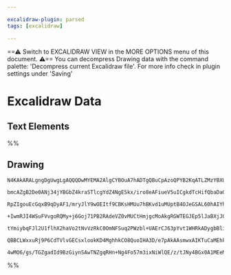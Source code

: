 ```yaml
---

excalidraw-plugin: parsed
tags: [excalidraw]

---
```

==⚠  Switch to EXCALIDRAW VIEW in the MORE OPTIONS menu of this document. ⚠== You can decompress Drawing data with the command palette: 'Decompress current Excalidraw file'. For more info check in plugin settings under 'Saving'


# Excalidraw Data
## Text Elements
%%
## Drawing
```compressed-json
N4KAkARALgngDgUwgLgAQQQDwMYEMA2AlgCYBOuA7hADTgQBuCpAzoQPYB2KqATLZMzYBXUtiRoIACyhQ4zZAHoFAc0JRJQgEYA6bGwC2CgF7N6hbEcK4OCtptbErHALRY8RMpWdx8Q1TdIEfARcZgRmBShcZQUebQBWbQAGGjoghH0EDihmbgBtcDBQMBKIEm4IZw4ASQ5NAAUATQBHACF6AClmbsaACQAtAA4AYQBrNlSSyFhECtxSUjYqflLM

bmcAZgB2De0ANj34jYBGbZ4kraSTlcgYdZ4NgE5kx/iro8eAFiueV5uICgkdTcHifQbaDaQk6/QaDHiDY48eL/SQIQjKaTcY7xRKDKGIx6w+GI5GFSDWZTBbhJf7MKCLUYIYZsfBsUgVADExwQ3O5k1Kmlw2FGykWQg4xGZrPZEnp1mYcHmWSg/MgADNCPh8ABlWBUiSCDyqiB0hkIADqQMkINp9LYjN1MH16EN5X+YoxHHCuTQx3+bEV2DUd19S

RpZIgouEcGqxB9qDyAF1/mryJlY9wOEItf9CBKsHMUu7hBKvd1uMUptB4OJeGSAL60hAIYhYx7HLbxREXT7/RgsdhcNCQvtMVicABynDEWKOSURew28UGueYABF0lAW9w1QQwv9NCXiABRYKZbLxrM5iNCODEXBb1u+rY8LZg5fHR4bHh8CNEDijJm2b4P8rLCtuaC7vg+4RnAbB5jk+RkmABRTCU4ZoWASTIcmyGoWhoLglC0KEnCCJIjcJTYri

+IwmRJI4WSuFVvgoRQMy+j6Goj71PB2RAdeVZ0vMUCtHmjgcMoAkgRGWTEGJEp5lJaBXjJQlRKQUAAIILEsqK4E+qCqf8ck6YsFD6YZEDzOZxpBIeFAQagUFhIU9bgMx1lwHAuoPrWlbQKimQVPepCASsDCEAgFCtEKIpihKUpspyaqpWl/IQNgIiBNk1RbvoupmklMroFyPLlRlWULMqeUZLFwpRuKkosslsrkBwCpKvxEVVTlUC1foABimo6nq

tYmiybqFJl2U1flhX2haVo2tNvVzRkC0OmNFSuq2PWzbl+UAErCJ63pYvt1WHRkADygbBliYaXX1A2DZwUCDbgXH4CGqCkqUa3XUN73aoQRi1ucz3rfoAAqWDaUQyhDugwRqiqUNA75mlmXpISGcZq0Hf1+XHhKOMWXjcy6cshNXcTGTkzDNYVAle3Tcw2CLFqAAa3B7Mc4J7FseKfJ8L6HHsFHs5zLL4I03DvtojxJJ8X7bJcqvCxFRhsAYFYRv

QBBCLWxxuRj9P6CdTVlvGECsxlookKD4MghhkCO8QuoIHA3D/e7pAkAAsmwxAIKTuCaMEhkuQgEUe8V+tVq0LJWaQyiCgAFDwHbULwOd51sudJAkACUxpHQgyjZvMLPp7gWcbDSvCN7nDxN8X8Rl2btN9ZtCB3VAg6XsBEWpl9CAV/mAeSYnpRZBHUfcPSxv/NgRA+2gy+xxGHDj0vpArxGwhQP+tZb93pR2AAVgg2A5Nqu9wMHofh5HTkxxFQqD

4wMO6/gs/TGZgadId9BzGiynSAwTNZgqRHn+Ng4Fo57m3ixNiWlQE/z/tJNy4BGx0A1MEeMwB3L1iAA=
```
%%